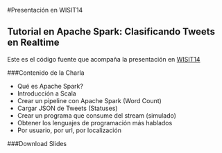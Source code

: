 #Presentación en WISIT14
## Tutorial en Apache Spark: Clasificando Tweets en Realtime

Este es el código fuente que acompaña la presentación en [WISIT14](http://wisit.uqbar.org)

###Contenido de la Charla

- Qué es Apache Spark?
- Introducción a Scala
- Crear un pipeline con Apache Spark (Word Count)
- Cargar JSON de Tweets (Statuses)
- Crear un programa que consume del stream (simulado)
- Obtener los lenguajes de programación más hablados
- Por usuario, por url, por localización

###Download Slides

